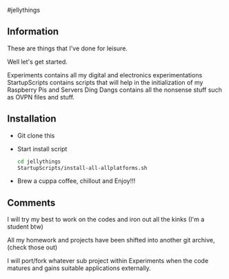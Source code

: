 #jellythings


## Information

These are things that I've done for leisure.

Well let's get started.

Experiments contains all my digital and electronics experimentations
StartupScripts contains scripts that will help in the initialization of my Raspberry Pis and Servers
Ding Dangs contains all the nonsense stuff such as OVPN files and stuff.


## Installation

- Git clone this

- Start install script

  ```sh
  cd jellythings
  StartupScripts/install-all-allplatforms.sh
  ```

- Brew a cuppa coffee, chillout and Enjoy!!!

## Comments

I will try my best to work on the codes and iron out all the kinks (I'm a student btw)

All my homework and projects have been shifted into another git archive, (check those out)

I will port/fork whatever sub project within Experiments when the code matures and gains suitable applications externally.